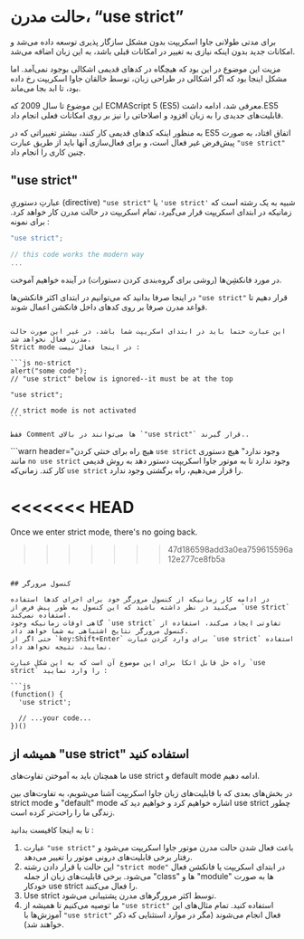 # حالت مدرن، “use strict”

برای مدتی طولانی جاوا اسکریپت بدون مشکل سازگار پذیری توسعه داده می‌شد و امکانات جدید بدون اینکه نیازی به تغییر در امکانات قبلی باشد، به این زبان اضافه می‌شد.

مزیت این موضوع در این بود که هیچگاه در کدهای قدیمی اشکالی بوجود نمی‌آمد. اما مشکل اینجا بود که اگر اشکالی در طراحی زبان، توسط خالقان جاوا اسکریپت رخ داده بود، تا ابد بجا می‌ماند.

این موضوع تا سال 2009 که ECMAScript 5 (ES5) معرفی شد، ادامه داشت.ES5 قابلیت‌های جدیدی را به زبان افزود و اصلاحاتی را نیز بر روی امکانات فعلی انجام داد. 

به منظور اینکه کدهای قدیمی کار کنند، بیشتر تغییراتی که در ES5 اتفاق افتاد، به صورت پیش‌فرض غیر فعال است، و برای فعال‌سازی آنها باید از طریق عبارت `"use strict"` چنین کاری را انجام داد.

## "use strict"

عبارتِ دستوریِ (directive) `"use strict"` یا `'use strict'` شبیه به یک رشته است که زمانیکه در ابتدای اسکریپت قرار می‌گیرد، تمام اسکریپت در حالت مدرن کار خواهد کرد.
برای نمونه :


```js
"use strict";

// this code works the modern way
...
```

در مورد فانکشِن‌ها (روشی برای گروه‌بندی کردن دستورات) در آینده خواهیم آموخت. 

در اینجا صرفا بدانید که می‌توانیم در ابتدای اکثر فانکشن‌ها `"use strict"` قرار دهیم تا قواعد مدرن صرفا بر روی کدهای داخل فانکشن اعمال شوند.


````warn header="از بالا بودن عبارت \"use strict\" در کدهای خود مطمئن شوید"

این عبارت حتما باید در ابتدای اسکریپت شما باشد، در غیر این صورت حالت مدرن فعال نخواهد شد.
Strict mode در اینجا فعال نیست :

```js no-strict
alert("some code");
// "use strict" below is ignored--it must be at the top

"use strict";

// strict mode is not activated
```

فقط Comment ها می‌توانند در بالای `"use strict"` قرار گیرند..
````

```warn header="هیچ راه برای خنثی کردن `use strict` وجود ندارد"
هیچ دستوری مانند `no use strict` وجود ندارد تا به موتور جاوا اسکریپت دستور دهد به روش قدیمی کار کند.
زمانی‌که `use strict` را قرار می‌دهیم، راه برگشتی وجود ندارد.

<<<<<<< HEAD
=======
Once we enter strict mode, there's no going back.
>>>>>>> 47d186598add3a0ea759615596a12e277ce8fb5a
```

## کنسول مرورگر

در ادامه کار زمانیکه از کنسول مرورگر خود برای اجرای کدها استفاده می‌کنید در نظر داشته باشید که این کنسول به طور پیش فرض از `use strict` استفاده نمی‌کند.
گاهی اوقات زمانیکه وجود `use strict` تفاوتی ایجاد می‌کند، استفاده از کنسول مرورگر نتایج اشتباهی به شما خواهد داد.
حتی اگر از `key:Shift+Enter` برای وارد کردن عبارت `use strict` استفاده نمایید، نتیجه نخواهد داد.

راه حل قابل اتکا برای این موضوع آن است که به این شکل عبارت `use strict` را وارد نمایید :

```js
(function() {
  'use strict';

  // ...your code...
})()
```

## همیشه از "use strict" استفاده کنید

ما همچنان باید به آموختن تفاوت‌های use strict و default mode ادامه دهیم.

در بخش‌های بعدی که با قابلیت‌های زبان جاوا اسکریپت آشنا می‌شویم، به تفاوت‌های بین strict mode و "default" mode اشاره خواهیم کرد و خواهیم دید که use strict چطور زندگی ما را راحت‌تر کرده است.

تا به اینجا کافیست بدانید :


1. عبارت `"use strict"` باعث فعال شدن حالت مدرن موتور جاوا اسکریپت می‌شود و رفتار برخی قابلیت‌های درونی موتور را تغییر می‌دهد.
2. این حالت با قرار دادن رشته `"strict mode"` در ابتدای اسکریپت یا فانکشن فعال می‌شود. برخی قابلیت‌های زبان از جمله "class" ها و "module" ها به صورت خودکار use strict را فعال می‌کنند.
3. Use strict توسط اکثر مرورگرهای مدرن پشتیبانی می‌شود.
4. ما توصیه می‌کنیم تا همیشه از `"use strict"` استفاده کنید. تمام مثال‌های این آموزش‌ها با `"use strict"` فعال انجام می‌شوند (مگر در موارد استثنایی که ذکر خواهند شد).
